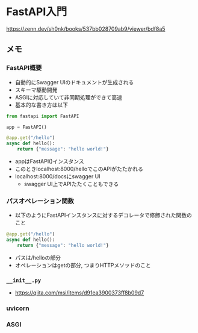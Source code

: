 # FastAPI入門
https://zenn.dev/sh0nk/books/537bb028709ab9/viewer/bdf8a5


## メモ

### FastAPI概要
- 自動的にSwagger UIのドキュメントが生成される
- スキーマ駆動開発
- ASGIに対応していて非同期処理ができて高速
- 基本的な書き方は以下
```python
from fastapi import FastAPI

app = FastAPI()

@app.get("/hello")
async def hello():
    return {"message": "hello world!"}
```
- appはFastAPI()インスタンス
- このときlocalhost:8000/helloでこのAPIがたたかれる
- localhost:8000/docsにswagger UI
  - swagger UI上でAPIたたくこともできる
### パスオペレーション関数
- 以下のようにFastAPIインスタンスに対するデコレータで修飾された関数のこと
```python
@app.get("/hello")
async def hello():
    return {"message": "hello world!"}
```
- パスは/helloの部分
- オペレーションはgetの部分, つまりHTTPメソッドのこと
### `__init__.py`
- https://qiita.com/msi/items/d91ea3900373ff8b09d7
### uvicorn
### ASGI